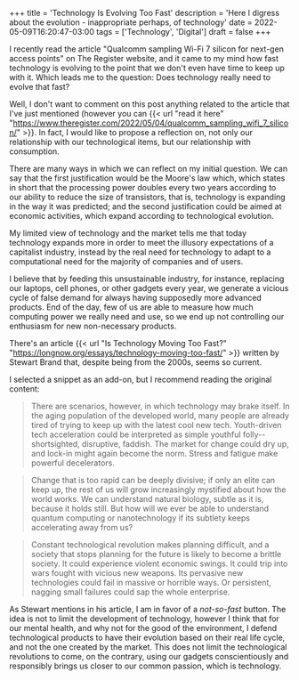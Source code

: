 +++
title = 'Technology Is Evolving Too Fast'
description = 'Here I digress about the evolution - inappropriate perhaps, of technology'
date = 2022-05-09T16:20:47-03:00
tags = ['Technology', 'Digital']
draft = false
+++

I recently read the article "Qualcomm sampling Wi-Fi 7 silicon for next-gen access points" on The Register website, and it came to my mind how fast technology is evolving to the point that we don't even have time to keep up with it. Which leads me to the question: Does technology really need to evolve that fast?

Well, I don't want to comment on this post anything related to the article that I've just mentioned (however you can {{< url "read it here" "https://www.theregister.com/2022/05/04/qualcomm_sampling_wifi_7_silicon/" >}}. In fact, I would like to propose a reflection on, not only our relationship with our technological items, but our relationship with consumption.

There are many ways in which we can reflect on my initial question. We can say that the first justification would be the Moore's law which, which states in short that the processing power doubles every two years according to our ability to reduce the size of transistors, that is, technology is expanding in the way it was predicted;
and the second justification could be aimed at economic activities, which expand according to technological evolution.

My limited view of technology and the market tells me that today technology expands more in order to meet the illusory expectations of a capitalist industry, instead by the real need for technology to adapt to a computational need for the majority of companies and of users.

I believe that by feeding this unsustainable industry, for instance, replacing our laptops, cell phones, or other gadgets every year, we generate a vicious cycle of false demand for always having supposedly more advanced products. End of the day, few of us are able to measure how much computing power we really need and use, so we end up not controlling our enthusiasm for new non-necessary products.

There's an article {{< url "Is Technology Moving Too Fast?" "https://longnow.org/essays/technology-moving-too-fast/" >}} written by Stewart Brand that, despite being from the 2000s, seems so current.

I selected a snippet as an add-on, but I recommend reading the original content:

>There are scenarios, however, in which technology may brake itself. In the aging population of the developed world, many people are already tired of trying to keep up with the latest cool new tech. Youth-driven tech acceleration could be interpreted as simple youthful folly--shortsighted, disruptive, faddish. The market for change could dry up, and lock-in might again become the norm. Stress and fatigue make powerful decelerators.  

>Change that is too rapid can be deeply divisive; if only an elite can keep up, the rest of us will grow increasingly mystified about how the world works. We can understand natural biology, subtle as it is, because it holds still. But how will we ever be able to understand quantum computing or nanotechnology if its subtlety keeps accelerating away from us?  

>Constant technological revolution makes planning difficult, and a society that stops planning for the future is likely to become a brittle society. It could experience violent economic swings. It could trip into wars fought with vicious new weapons. Its pervasive new technologies could fail in massive or horrible ways. Or persistent, nagging small failures could sap the whole enterprise.

As Stewart mentions in his article, I am in favor of a *not-so-fast* button. The idea is not to limit the development of technology, however I think that for our mental health, and why not for the good of the environment, I defend technological products to have their evolution based on their real life cycle, and not the one created by the market. This does not limit the technological revolutions to come, on the contrary, using our gadgets conscientiously and responsibly brings us closer to our common passion, which is technology.